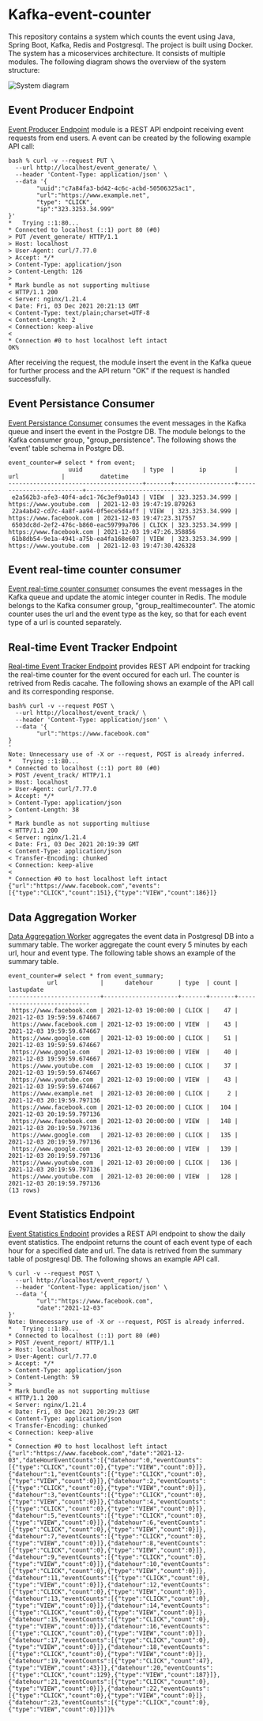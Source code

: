 # Kafka-event-counter
This repository contains a system which counts the event using Java, Spring Boot, Kafka, Redis and Postgresql. The project is built using Docker. The system has a micoservices architecture. It consists of multiple modules. The following diagram shows the overview of the system structure:

![System diagram](https://github.com/kitshinghk-crypto/kafka-event-counter/blob/main/Untitled%20Diagram.jpg?raw=true)

##  Event Producer Endpoint
[Event Producer Endpoint](event-generation-endpoint) module is a REST API endpoint receiving event requests 
from end users. A event can be created by the following example API call:
```
bash % curl -v --request PUT \
  --url http://localhost/event_generate/ \
  --header 'Content-Type: application/json' \
  --data '{
        "uuid":"c7a84fa3-bd42-4c6c-acbd-50506325ac1",
        "url":"https://www.example.net",
        "type": "CLICK",
        "ip":"323.3253.34.999"
}'
*   Trying ::1:80...
* Connected to localhost (::1) port 80 (#0)
> PUT /event_generate/ HTTP/1.1
> Host: localhost
> User-Agent: curl/7.77.0
> Accept: */*
> Content-Type: application/json
> Content-Length: 126
> 
* Mark bundle as not supporting multiuse
< HTTP/1.1 200 
< Server: nginx/1.21.4
< Date: Fri, 03 Dec 2021 20:21:13 GMT
< Content-Type: text/plain;charset=UTF-8
< Content-Length: 2
< Connection: keep-alive
< 
* Connection #0 to host localhost left intact
OK%                                
```
After receiving the request, the module insert the event in the Kafka queue for further process and the API return "OK" 
if the request is handled successfully.

##  Event Persistance Consumer
[Event Persistance Consumer](event-persistence-consumer) consumes the event messages in the Kafka queue and insert the 
event in the Postgre DB. The module belongs to the Kafka consumer group, "group_persistence".
The following shows the 'event' table schema in Postgre DB. 

```
event_counter=# select * from event;
                 uuid                 | type  |       ip        |           url            |          datetime          
--------------------------------------+-------+-----------------+--------------------------+----------------------------
 e2a562b3-afe3-40f4-adc1-76c3ef9a0143 | VIEW  | 323.3253.34.999 | https://www.youtube.com  | 2021-12-03 19:47:19.879263
 22a4ab42-cd7c-4a8f-aa94-0f5ece5d4aff | VIEW  | 323.3253.34.999 | https://www.facebook.com | 2021-12-03 19:47:23.317557
 6503dc8d-2ef2-476c-b860-eac59799a706 | CLICK | 323.3253.34.999 | https://www.facebook.com | 2021-12-03 19:47:26.358856
 61b8db54-9e1a-4941-a75b-ea4fa168e607 | VIEW  | 323.3253.34.999 | https://www.youtube.com  | 2021-12-03 19:47:30.426328
```
## Event real-time counter consumer
[Event real-time counter consumer](event-realtime-counter-consumer) consumes the event messages in the Kafka queue and 
update the atomic integer counter in Redis. The module belongs to the Kafka consumer group, "group_realtimecounter". The atomic counter uses the url and the event type as the key, so that for each event type of a url is counted separately. 

## Real-time Event Tracker Endpoint
[Real-time Event Tracker Endpoint](event-realtime-tracker) provides REST API endpoint for tracking the real-time counter
for the event occured for each url. The counter is retrived from Redis cacahe. The following shows an example of the API call and its corresponding response.
```
bash% curl -v --request POST \
  --url http://localhost/event_track/ \
  --header 'Content-Type: application/json' \
  --data '{
        "url":"https://www.facebook.com"
}
'
Note: Unnecessary use of -X or --request, POST is already inferred.
*   Trying ::1:80...
* Connected to localhost (::1) port 80 (#0)
> POST /event_track/ HTTP/1.1
> Host: localhost
> User-Agent: curl/7.77.0
> Accept: */*
> Content-Type: application/json
> Content-Length: 38
> 
* Mark bundle as not supporting multiuse
< HTTP/1.1 200 
< Server: nginx/1.21.4
< Date: Fri, 03 Dec 2021 20:19:39 GMT
< Content-Type: application/json
< Transfer-Encoding: chunked
< Connection: keep-alive
< 
* Connection #0 to host localhost left intact
{"url":"https://www.facebook.com","events":[{"type":"CLICK","count":151},{"type":"VIEW","count":186}]}
```
## Data Aggregation Worker
[Data Aggregation Worker](event-data-aggregation) aggregates the event data in Postgresql DB into a summary table. The worker aggregate
the count every 5 minutes by each url, hour and event type. The following table shows an example of the summary table.
```
event_counter=# select * from event_summary;
           url            |      datehour       | type  | count |         lastupdate         
--------------------------+---------------------+-------+-------+----------------------------
 https://www.facebook.com | 2021-12-03 19:00:00 | CLICK |    47 | 2021-12-03 19:59:59.674667
 https://www.facebook.com | 2021-12-03 19:00:00 | VIEW  |    43 | 2021-12-03 19:59:59.674667
 https://www.google.com   | 2021-12-03 19:00:00 | CLICK |    51 | 2021-12-03 19:59:59.674667
 https://www.google.com   | 2021-12-03 19:00:00 | VIEW  |    40 | 2021-12-03 19:59:59.674667
 https://www.youtube.com  | 2021-12-03 19:00:00 | CLICK |    37 | 2021-12-03 19:59:59.674667
 https://www.youtube.com  | 2021-12-03 19:00:00 | VIEW  |    43 | 2021-12-03 19:59:59.674667
 https://www.example.net  | 2021-12-03 20:00:00 | CLICK |     2 | 2021-12-03 20:19:59.797136
 https://www.facebook.com | 2021-12-03 20:00:00 | CLICK |   104 | 2021-12-03 20:19:59.797136
 https://www.facebook.com | 2021-12-03 20:00:00 | VIEW  |   148 | 2021-12-03 20:19:59.797136
 https://www.google.com   | 2021-12-03 20:00:00 | CLICK |   135 | 2021-12-03 20:19:59.797136
 https://www.google.com   | 2021-12-03 20:00:00 | VIEW  |   139 | 2021-12-03 20:19:59.797136
 https://www.youtube.com  | 2021-12-03 20:00:00 | CLICK |   136 | 2021-12-03 20:19:59.797136
 https://www.youtube.com  | 2021-12-03 20:00:00 | VIEW  |   128 | 2021-12-03 20:19:59.797136
(13 rows)
```

## Event Statistics Endpoint
[Event Statistics Endpoint](event-statistics-endpoint) provides a REST API endpoint to show the daily event statistics.
The endpoint returns the count of each event type of each hour for a specified date and url. The data is retrived from the summary table of postgresql DB. The following shows an example API call.

```
% curl -v --request POST \
  --url http://localhost/event_report/ \
  --header 'Content-Type: application/json' \
  --data '{
        "url":"https://www.facebook.com",
        "date":"2021-12-03"
}'
Note: Unnecessary use of -X or --request, POST is already inferred.
*   Trying ::1:80...
* Connected to localhost (::1) port 80 (#0)
> POST /event_report/ HTTP/1.1
> Host: localhost
> User-Agent: curl/7.77.0
> Accept: */*
> Content-Type: application/json
> Content-Length: 59
> 
* Mark bundle as not supporting multiuse
< HTTP/1.1 200 
< Server: nginx/1.21.4
< Date: Fri, 03 Dec 2021 20:29:23 GMT
< Content-Type: application/json
< Transfer-Encoding: chunked
< Connection: keep-alive
< 
* Connection #0 to host localhost left intact
{"url":"https://www.facebook.com","date":"2021-12-03","dateHourEventCounts":[{"datehour":0,"eventCounts":[{"type":"CLICK","count":0},{"type":"VIEW","count":0}]},{"datehour":1,"eventCounts":[{"type":"CLICK","count":0},{"type":"VIEW","count":0}]},{"datehour":2,"eventCounts":[{"type":"CLICK","count":0},{"type":"VIEW","count":0}]},{"datehour":3,"eventCounts":[{"type":"CLICK","count":0},{"type":"VIEW","count":0}]},{"datehour":4,"eventCounts":[{"type":"CLICK","count":0},{"type":"VIEW","count":0}]},{"datehour":5,"eventCounts":[{"type":"CLICK","count":0},{"type":"VIEW","count":0}]},{"datehour":6,"eventCounts":[{"type":"CLICK","count":0},{"type":"VIEW","count":0}]},{"datehour":7,"eventCounts":[{"type":"CLICK","count":0},{"type":"VIEW","count":0}]},{"datehour":8,"eventCounts":[{"type":"CLICK","count":0},{"type":"VIEW","count":0}]},{"datehour":9,"eventCounts":[{"type":"CLICK","count":0},{"type":"VIEW","count":0}]},{"datehour":10,"eventCounts":[{"type":"CLICK","count":0},{"type":"VIEW","count":0}]},{"datehour":11,"eventCounts":[{"type":"CLICK","count":0},{"type":"VIEW","count":0}]},{"datehour":12,"eventCounts":[{"type":"CLICK","count":0},{"type":"VIEW","count":0}]},{"datehour":13,"eventCounts":[{"type":"CLICK","count":0},{"type":"VIEW","count":0}]},{"datehour":14,"eventCounts":[{"type":"CLICK","count":0},{"type":"VIEW","count":0}]},{"datehour":15,"eventCounts":[{"type":"CLICK","count":0},{"type":"VIEW","count":0}]},{"datehour":16,"eventCounts":[{"type":"CLICK","count":0},{"type":"VIEW","count":0}]},{"datehour":17,"eventCounts":[{"type":"CLICK","count":0},{"type":"VIEW","count":0}]},{"datehour":18,"eventCounts":[{"type":"CLICK","count":0},{"type":"VIEW","count":0}]},{"datehour":19,"eventCounts":[{"type":"CLICK","count":47},{"type":"VIEW","count":43}]},{"datehour":20,"eventCounts":[{"type":"CLICK","count":129},{"type":"VIEW","count":187}]},{"datehour":21,"eventCounts":[{"type":"CLICK","count":0},{"type":"VIEW","count":0}]},{"datehour":22,"eventCounts":[{"type":"CLICK","count":0},{"type":"VIEW","count":0}]},{"datehour":23,"eventCounts":[{"type":"CLICK","count":0},{"type":"VIEW","count":0}]}]}% 
```
